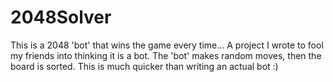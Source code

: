 # 2048Solver
This is a 2048 'bot' that wins the game every time... A project I wrote to fool my friends into thinking it is a bot. The 'bot' makes random moves, then the board is sorted. This is much quicker than writing an actual bot :)